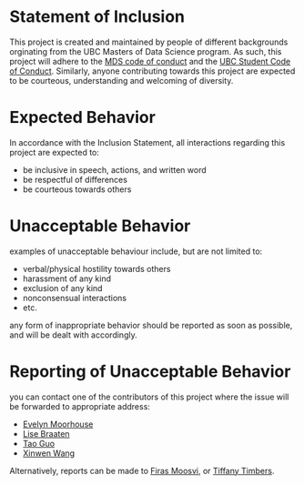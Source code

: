 # Statement of Inclusion
This project is created and maintained by people of different backgrounds orginating from the UBC Masters of Data Science program. As such, this project will adhere to the [MDS code of conduct](https://ubc-mds.github.io/resources_pages/code_of_conduct/) and the [UBC Student Code of Conduct](https://students.ubc.ca/campus-life/student-code-conduct). Similarly, anyone contributing towards this project are expected to be courteous, understanding and welcoming of diversity.

# Expected Behavior
In accordance with the Inclusion Statement, all interactions regarding this project are expected to:
- be inclusive in speech, actions, and written word
- be respectful of differences
- be courteous towards others

# Unacceptable Behavior
examples of unacceptable behaviour include, but are not limited to:
- verbal/physical hostility towards others
- harassment of any kind
- exclusion of any kind
- nonconsensual interactions
- etc.

any form of inappropriate behavior should be reported as soon as possible, and will be dealt with accordingly.

# Reporting of Unacceptable Behavior

you can contact one of the contributors of this project where the issue will be forwarded to appropriate address:<br>
- [Evelyn Moorhouse](https://github.com/evelynmoorhouse)
- [Lise Braaten](https://github.com/lisebraaten)
- [Tao Guo](https://github.com/tguo9)
- [Xinwen Wang](https://github.com/xiw315)

Alternatively, reports can be made to [Firas Moosvi](firas.moosvi@ubc.ca), or [Tiffany Timbers](tiffany.timbers@stat.ubc.ca).
